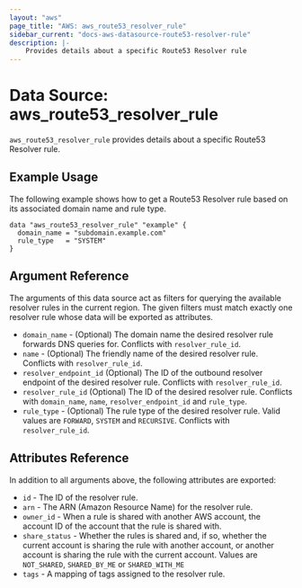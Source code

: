 ```yaml
---
layout: "aws"
page_title: "AWS: aws_route53_resolver_rule"
sidebar_current: "docs-aws-datasource-route53-resolver-rule"
description: |-
    Provides details about a specific Route53 Resolver rule
---
```


# Data Source: aws_route53_resolver_rule

`aws_route53_resolver_rule` provides details about a specific Route53 Resolver rule.

## Example Usage

The following example shows how to get a Route53 Resolver rule based on its associated domain name and rule type.

```hcl
data "aws_route53_resolver_rule" "example" {
  domain_name = "subdomain.example.com"
  rule_type   = "SYSTEM"
}
```

## Argument Reference

The arguments of this data source act as filters for querying the available resolver rules in the current region.
The given filters must match exactly one resolver rule whose data will be exported as attributes.

* `domain_name` - (Optional) The domain name the desired resolver rule forwards DNS queries for. Conflicts with `resolver_rule_id`.
* `name` - (Optional) The friendly name of the desired resolver rule. Conflicts with `resolver_rule_id`.
* `resolver_endpoint_id` (Optional) The ID of the outbound resolver endpoint of the desired resolver rule. Conflicts with `resolver_rule_id`.
* `resolver_rule_id` (Optional) The ID of the desired resolver rule. Conflicts with `domain_name`, `name`, `resolver_endpoint_id` and `rule_type`.
* `rule_type` - (Optional) The rule type of the desired resolver rule. Valid values are `FORWARD`, `SYSTEM` and `RECURSIVE`. Conflicts with `resolver_rule_id`.

## Attributes Reference

In addition to all arguments above, the following attributes are exported:

* `id` - The ID of the resolver rule.
* `arn` - The ARN (Amazon Resource Name) for the resolver rule.
* `owner_id` - When a rule is shared with another AWS account, the account ID of the account that the rule is shared with.
* `share_status` - Whether the rules is shared and, if so, whether the current account is sharing the rule with another account, or another account is sharing the rule with the current account.
Values are `NOT_SHARED`, `SHARED_BY_ME` or `SHARED_WITH_ME`
* `tags` - A mapping of tags assigned to the resolver rule.
